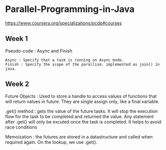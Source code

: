 # Parallel-Programming-in-Java
https://www.coursera.org/specializations/pcdp#courses


## Week 1

Pseudo-code : Async and Finish
```
Async : Specify that a task is running on Async mode.
Finish : Specify the scope of the parallism. implemented as join() in java.
```

## Week 2

Future Objects : Used to store a handle to access values of functions that will return values in future. They are single assign only, like a final variable.

.get() method : gets the value of the future tasks. It will stop the execution flow for the task to be completed and returned the value. Any statement after .get() will only be excuted once the task is completed. It helps to avoid race conditions

Memoization : the futures are stored in a datastructure and called when required again. On the lookup, we use .get().
